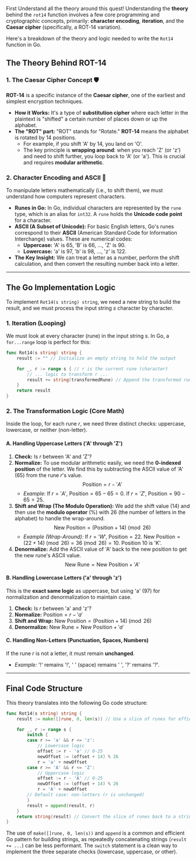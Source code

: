 First Understand all the theory around this quest! Understanding the **theory** behind the `rot14` function involves a few core programming and cryptographic concepts, primarily: **character encoding**, **iteration**, and the **Caesar cipher** (specifically, a ROT-14 variation).

Here's a breakdown of the theory and logic needed to write the `Rot14` function in Go.

## The Theory Behind ROT-14

### 1\. The Caesar Cipher Concept 🛡️

**ROT-14** is a specific instance of the **Caesar cipher**, one of the earliest and simplest encryption techniques.

  * **How it Works:** It's a type of **substitution cipher** where each letter in the plaintext is "shifted" a certain number of places down or up the alphabet.
  * **The "ROT" part:** "ROT" stands for "Rotate." **ROT-14** means the alphabet is rotated by 14 positions.
      * For example, if you shift 'A' by 14, you land on 'O'.
      * The key principle is **wrapping around**: when you reach 'Z' (or 'z') and need to shift further, you loop back to 'A' (or 'a'). This is crucial and requires **modular arithmetic**.

### 2\. Character Encoding and ASCII 🔢

To manipulate letters mathematically (i.e., to shift them), we must understand how computers represent characters.

  * **Runes in Go:** In Go, individual characters are represented by the `rune` type, which is an alias for `int32`. A `rune` holds the **Unicode code point** for a character.
  * **ASCII (A Subset of Unicode):** For basic English letters, Go's runes correspond to their **ASCII** (American Standard Code for Information Interchange) values. These are numerical codes:
      * **Uppercase:** 'A' is $65$, 'B' is $66$, ..., 'Z' is $90$.
      * **Lowercase:** 'a' is $97$, 'b' is $98$, ..., 'z' is $122$.
  * **The Key Insight:** We can treat a letter as a number, perform the shift calculation, and then convert the resulting number back into a letter.

-----

## The Go Implementation Logic

To implement `Rot14(s string) string`, we need a new string to build the result, and we must process the input string $s$ character by character.

### 1\. Iteration (Looping)

We must look at every character (rune) in the input string $s$. In Go, a `for...range` loop is perfect for this:

```go
func Rot14(s string) string {
    result := "" // Initialize an empty string to hold the output

    for _, r := range s { // r is the current rune (character)
        // ... logic to transform r ...
        result += string(transformedRune) // Append the transformed rune
    }
    return result
}
```

### 2\. The Transformation Logic (Core Math)

Inside the loop, for each rune $r$, we need three distinct checks: uppercase, lowercase, or neither (non-letter).

#### A. Handling Uppercase Letters ('A' through 'Z')

1.  **Check:** Is $r$ between 'A' and 'Z'?
2.  **Normalize:** To use modular arithmetic easily, we need the **0-indexed position** of the letter. We find this by subtracting the ASCII value of 'A' ($65$) from the rune $r$'s value.
    $$\text{Position} = r - 'A'$$
      * *Example:* If $r = 'A'$, $\text{Position} = 65 - 65 = 0$. If $r = 'Z'$, $\text{Position} = 90 - 65 = 25$.
3.  **Shift and Wrap (The Modulo Operation):** We add the shift value ($14$) and then use the **modulo operator** ($\%$) with $26$ (the number of letters in the alphabet) to handle the wrap-around.
    $$\text{New Position} = (\text{Position} + 14) \pmod{26}$$
      * *Example (Wrap-Around):* If $r = 'W'$, $\text{Position} = 22$. $\text{New Position} = (22 + 14) \pmod{26} = 36 \pmod{26} = 10$. Position $10$ is 'K'.
4.  **Denormalize:** Add the ASCII value of 'A' back to the new position to get the new rune's ASCII value.
    $$\text{New Rune} = \text{New Position} + 'A'$$

#### B. Handling Lowercase Letters ('a' through 'z')

This is the **exact same logic** as uppercase, but using 'a' ($97$) for normalization and denormalization to maintain case.

1.  **Check:** Is $r$ between 'a' and 'z'?
2.  **Normalize:** $\text{Position} = r - 'a'$
3.  **Shift and Wrap:** $\text{New Position} = (\text{Position} + 14) \pmod{26}$
4.  **Denormalize:** $\text{New Rune} = \text{New Position} + 'a'$

#### C. Handling Non-Letters (Punctuation, Spaces, Numbers)

If the rune $r$ is not a letter, it must remain **unchanged**.

  * *Example:* '\!' remains '\!', ' ' (space) remains ' ', '?' remains '?'.

-----

## Final Code Structure

This theory translates into the following Go code structure:

```go
func Rot14(s string) string {
    result := make([]rune, 0, len(s)) // Use a slice of runes for efficient building

    for _, r := range s {
        switch {
        case r >= 'a' && r <= 'z':
            // Lowercase logic
            offset := r - 'a' // 0-25
            newOffset := (offset + 14) % 26
            r = 'a' + newOffset
        case r >= 'A' && r <= 'Z':
            // Uppercase logic
            offset := r - 'A' // 0-25
            newOffset := (offset + 14) % 26
            r = 'A' + newOffset
        // Default case: non-letters (r is unchanged)
        }
        result = append(result, r)
    }
    return string(result) // Convert the slice of runes back to a string
}
```

The use of `make([]rune, 0, len(s))` and `append` is a common and efficient Go pattern for building strings, as repeatedly concatenating strings (`result += ...`) can be less performant. The `switch` statement is a clean way to implement the three separate checks (lowercase, uppercase, or other).
